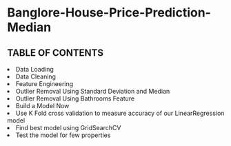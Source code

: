 # Banglore-House-Price-Prediction-Median 

## TABLE OF CONTENTS

<li>Data Loading</li>
<li>Data Cleaning</li>
<li>Feature Engineering</li>
<li>Outlier Removal Using Standard Deviation and Median</li>
<li>Outlier Removal Using Bathrooms Feature</li>
<li>Build a Model Now</li>
<li>Use K Fold cross validation to measure accuracy of our LinearRegression model</li>
<li>Find best model using GridSearchCV</li>
<li>Test the model for few properties</li>
